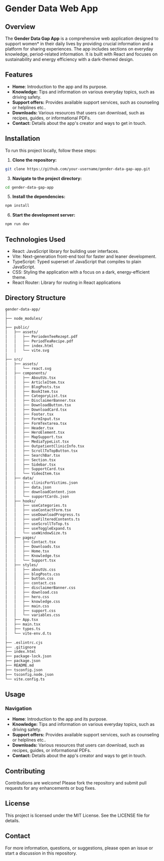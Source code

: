 # Gender Data Web App

## Overview
The **Gender Data Gap App** is a comprehensive web application designed to support women* in their daily lives by providing crucial information and a platform for sharing experiences. The app includes sections on everyday knowledge, period-related information. It is built with React and focuses on sustainability and energy efficiency with a dark-themed design.

## Features
- **Home**: Introduction to the app and its purpose.
- **Knowledge:** Tips and information on various everyday topics, such as driving safety.
- **Support offers:** Provides  available support services, such as counseling or helplines etc..
- **Downloads:** Various resources that users can download, such as recipes, guides, or informational PDFs.
- **Contact:** Details about the app's creator and ways to get in touch.

 ## Installation
To run this project locally, follow these steps:

1. **Clone the repository:**
```bash
git clone https://github.com/your-username/gender-data-gap-app.git
```

3. **Navigate to the project directory:**
```bash
cd gender-data-gap-app
```
5. **Install the dependencies:**
```bash
npm install
```

6. **Start the development server:**
```bash
npm run dev
```
## Technologies Used
- React: JavaScript library for building user interfaces.
- Vite: Next-generation front-end tool for faster and leaner development.
- TypeScript: Typed superset of JavaScript that compiles to plain JavaScript.
- CSS: Styling the application with a focus on a dark, energy-efficient theme.
- React Router: Library for routing in React applications

## Directory Structure
```bash
gender-data-app/
│
├── node_modules/
│
├── public/
│   ├── assets/
│   │   ├── PeriodenTeeRezept.pdf
│   │   ├── PeriodTeaRecipe.pdf
│   │   ├── index.html
│   │   └── vite.svg
│
├── src/
│   ├── assets/
│   │   └── react.svg
│   ├── components/
│   │   ├── AboutUs.tsx
│   │   ├── ArticleItem.tsx
│   │   ├── BlogPosts.tsx
│   │   ├── BookItem.tsx
│   │   ├── CategoryList.tsx
│   │   ├── DisclaimerBanner.tsx
│   │   ├── DownloadButton.tsx
│   │   ├── DownloadCard.tsx
│   │   ├── Footer.tsx
│   │   ├── FormInput.tsx
│   │   ├── FormTextarea.tsx
│   │   ├── Header.tsx
│   │   ├── HeroElement.tsx
│   │   ├── MapSupport.tsx
│   │   ├── MediaTypeList.tsx
│   │   ├── OutpatientClinicInfo.tsx
│   │   ├── ScrollToTopButton.tsx
│   │   ├── SearchBar.tsx
│   │   ├── Section.tsx
│   │   ├── Sidebar.tsx
│   │   ├── SupportCard.tsx
│   │   └── VideoItem.tsx
│   ├── data/
│   │   ├── clinicForVictims.json
│   │   ├── data.json
│   │   ├── downloadContent.json
│   │   └── supportCards.json
│   ├── hooks/
│   │   ├── useCategories.ts
│   │   ├── useContactForm.tsx
│   │   ├── useDownloadProgress.ts
│   │   ├── useFilteredContents.ts
│   │   ├── useScrollToTop.ts
│   │   ├── useToggleExpand.ts
│   │   └── useWindowSize.ts
│   ├── pages/
│   │   ├── Contact.tsx
│   │   ├── Downloads.tsx
│   │   ├── Home.tsx
│   │   ├── Knowledge.tsx
│   │   └── Support.tsx
│   ├── styles/
│   │   ├── aboutUs.css
│   │   ├── blogPosts.css
│   │   ├── button.css
│   │   ├── contact.css
│   │   ├── disclaimerBanner.css
│   │   ├── download.css
│   │   ├── hero.css
│   │   ├── knowledge.css
│   │   ├── main.css
│   │   ├── support.css
│   │   └── variables.css
│   ├── App.tsx
│   ├── main.tsx
│   ├── types.ts
│   └── vite-env.d.ts
│
├── .eslintrc.cjs
├── .gitignore
├── index.html
├── package-lock.json
├── package.json
├── README.md
├── tsconfig.json
├── tsconfig.node.json
└── vite.config.ts

```
## Usage

### Navigation
- **Home**: Introduction to the app and its purpose.
- **Knowledge:** Tips and information on various everyday topics, such as driving safety.
- **Support offers:** Provides  available support services, such as counseling or helplines etc..
- **Downloads:** Various resources that users can download, such as recipes, guides, or informational PDFs.
- **Contact:** Details about the app's creator and ways to get in touch.

## Contributing
Contributions are welcome! Please fork the repository and submit pull requests for any enhancements or bug fixes.

## License
This project is licensed under the MIT License. See the LICENSE file for details.

## Contact
For more information, questions, or suggestions, please open an issue or start a discussion in this repository.

